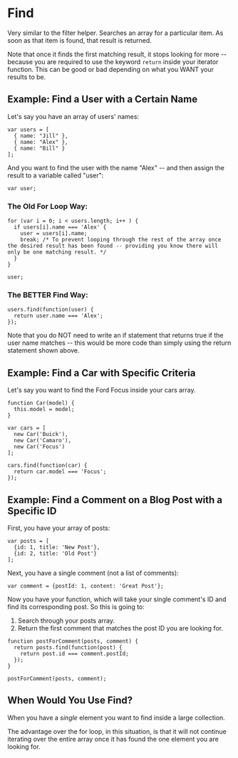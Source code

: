 # Find

Very similar to the filter helper. Searches an array for a particular item. As soon as that item is found, that result is returned.

Note that once it finds the first matching result, it stops looking for more -- because you are required to use the keyword `return` inside your iterator function. This can be good or bad depending on what you WANT your results to be.


## Example: Find a User with a Certain Name

Let's say you have an array of users' names:

```
var users = [
  { name: "Jill" },
  { name: "Alex" },
  { name: "Bill" }
];
```

And you want to find the user with the name "Alex" -- and then assign the result to a variable called "user":

`var user;`


### The Old For Loop Way:

```
for (var i = 0; i < users.length; i++ ) {
  if users[i].name === 'Alex' {
    user = users[i].name;
    break; /* To prevent looping through the rest of the array once the desired result has been found -- providing you know there will only be one matching result. */
  }
}

user;
```


### The BETTER Find Way:

```
users.find(function(user) {
  return user.name === 'Alex';
});
```

Note that you do NOT need to write an if statement that returns true if the user name matches -- this would be more code than simply using the return statement shown above.


## Example: Find a Car with Specific Criteria

Let's say you want to find the Ford Focus inside your cars array.

```
function Car(model) {
  this.model = model;
}

var cars = [
  new Car('Buick'),
  new Car('Camaro'),
  new Car('Focus')
];

cars.find(function(car) {
  return car.model === 'Focus';
});
```


## Example: Find a Comment on a Blog Post with a Specific ID

First, you have your array of posts:

```
var posts = [
  {id: 1, title: 'New Post'},
  {id: 2, title: 'Old Post'}
];
```

Next, you have a single comment (not a list of comments):

```
var comment = {postId: 1, content: 'Great Post'};
```

Now you have your function, which will take your single comment's ID and find its corresponding post. So this is going to:

1. Search through your posts array.
2. Return the first comment that matches the post ID you are looking for.

```
function postForComment(posts, comment) {
  return posts.find(function(post) {
    return post.id === comment.postId;
  });
}

postForComment(posts, comment);
```


## When Would You Use Find?

When you have a *single* element you want to find inside a large collection.

The advantage over the for loop, in this situation, is that it will not continue iterating over the entire array once it has found the one element you are looking for.